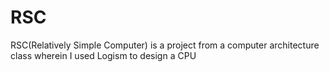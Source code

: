 # RSC
RSC(Relatively Simple Computer) is a project from a computer architecture class wherein I used Logism to design a CPU 
